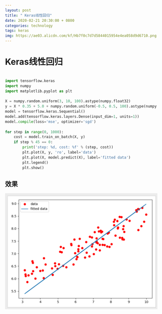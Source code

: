 ```yaml
---
layout: post
title: " Keras线性回归"
date: 2020-02-21 20:30:00 + 0800
categories: technology
tags: keras
img: https://ae03.alicdn.com/kf/Hb7f0c7d7d5844015954e4ea058d9d6710.png
---
```



# Keras线性回归

```python

import tensorflow.keras
import numpy
import matplotlib.pyplot as plt

X = numpy.random.uniform(3, 10, 100).astype(numpy.float32)
y = X * 0.35 + 5.0 + numpy.random.uniform(-0.5, 0.5, 100).astype(numpy.float32)
model = tensorflow.keras.Sequential()
model.add(tensorflow.keras.layers.Dense(input_dim=1, units=1))
model.compile(loss='mse', optimizer='sgd')

for step in range(0, 1000):
    cost = model.train_on_batch(X, y)
    if step % 45 == 0:
        print('step: %d, cost: %f' % (step, cost))
        plt.plot(X, y, 'ro', label='data')
        plt.plot(X, model.predict(X), label='fitted data')
        plt.legend()
        plt.show()

```


## 效果

![Keras线性回归](https://github.com/liupengzhouyi/liupengzhouyi.github.io/blob/master/images/2020/02/21/image02.png)